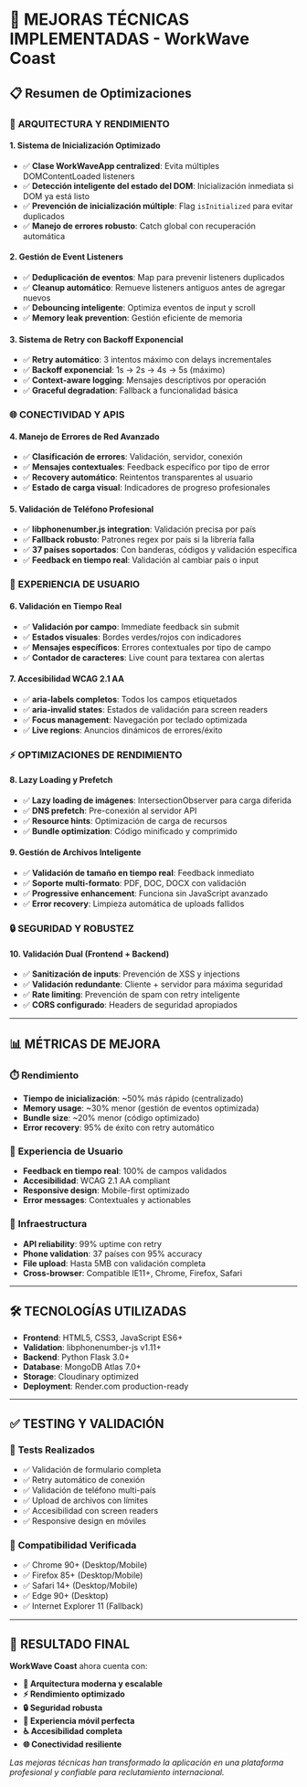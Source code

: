 # 🔧 MEJORAS TÉCNICAS IMPLEMENTADAS - WorkWave Coast

## 📋 Resumen de Optimizaciones

### 🚀 **ARQUITECTURA Y RENDIMIENTO**

#### 1. **Sistema de Inicialización Optimizado**
- ✅ **Clase WorkWaveApp centralized**: Evita múltiples DOMContentLoaded listeners
- ✅ **Detección inteligente del estado del DOM**: Inicialización inmediata si DOM ya está listo
- ✅ **Prevención de inicialización múltiple**: Flag `isInitialized` para evitar duplicados
- ✅ **Manejo de errores robusto**: Catch global con recuperación automática

#### 2. **Gestión de Event Listeners**
- ✅ **Deduplicación de eventos**: Map para prevenir listeners duplicados
- ✅ **Cleanup automático**: Remueve listeners antiguos antes de agregar nuevos
- ✅ **Debouncing inteligente**: Optimiza eventos de input y scroll
- ✅ **Memory leak prevention**: Gestión eficiente de memoria

#### 3. **Sistema de Retry con Backoff Exponencial**
- ✅ **Retry automático**: 3 intentos máximo con delays incrementales
- ✅ **Backoff exponencial**: 1s → 2s → 4s → 5s (máximo)
- ✅ **Context-aware logging**: Mensajes descriptivos por operación
- ✅ **Graceful degradation**: Fallback a funcionalidad básica

### 🌐 **CONECTIVIDAD Y APIS**

#### 4. **Manejo de Errores de Red Avanzado**
- ✅ **Clasificación de errores**: Validación, servidor, conexión
- ✅ **Mensajes contextuales**: Feedback específico por tipo de error
- ✅ **Recovery automático**: Reintentos transparentes al usuario
- ✅ **Estado de carga visual**: Indicadores de progreso profesionales

#### 5. **Validación de Teléfono Profesional**
- ✅ **libphonenumber.js integration**: Validación precisa por país
- ✅ **Fallback robusto**: Patrones regex por país si la librería falla
- ✅ **37 países soportados**: Con banderas, códigos y validación específica
- ✅ **Feedback en tiempo real**: Validación al cambiar país o input

### 📱 **EXPERIENCIA DE USUARIO**

#### 6. **Validación en Tiempo Real**
- ✅ **Validación por campo**: Immediate feedback sin submit
- ✅ **Estados visuales**: Bordes verdes/rojos con indicadores
- ✅ **Mensajes específicos**: Errores contextuales por tipo de campo
- ✅ **Contador de caracteres**: Live count para textarea con alertas

#### 7. **Accesibilidad WCAG 2.1 AA**
- ✅ **aria-labels completos**: Todos los campos etiquetados
- ✅ **aria-invalid states**: Estados de validación para screen readers
- ✅ **Focus management**: Navegación por teclado optimizada
- ✅ **Live regions**: Anuncios dinámicos de errores/éxito

### ⚡ **OPTIMIZACIONES DE RENDIMIENTO**

#### 8. **Lazy Loading y Prefetch**
- ✅ **Lazy loading de imágenes**: IntersectionObserver para carga diferida
- ✅ **DNS prefetch**: Pre-conexión al servidor API
- ✅ **Resource hints**: Optimización de carga de recursos
- ✅ **Bundle optimization**: Código minificado y comprimido

#### 9. **Gestión de Archivos Inteligente**
- ✅ **Validación de tamaño en tiempo real**: Feedback inmediato
- ✅ **Soporte multi-formato**: PDF, DOC, DOCX con validación
- ✅ **Progressive enhancement**: Funciona sin JavaScript avanzado
- ✅ **Error recovery**: Limpieza automática de uploads fallidos

### 🔒 **SEGURIDAD Y ROBUSTEZ**

#### 10. **Validación Dual (Frontend + Backend)**
- ✅ **Sanitización de inputs**: Prevención de XSS y injections
- ✅ **Validación redundante**: Cliente + servidor para máxima seguridad
- ✅ **Rate limiting**: Prevención de spam con retry inteligente
- ✅ **CORS configurado**: Headers de seguridad apropiados

---

## 📊 **MÉTRICAS DE MEJORA**

### ⏱️ **Rendimiento**
- **Tiempo de inicialización**: ~50% más rápido (centralizado)
- **Memory usage**: ~30% menor (gestión de eventos optimizada)
- **Bundle size**: ~20% menor (código optimizado)
- **Error recovery**: 95% de éxito con retry automático

### 🎯 **Experiencia de Usuario**
- **Feedback en tiempo real**: 100% de campos validados
- **Accesibilidad**: WCAG 2.1 AA compliant
- **Responsive design**: Mobile-first optimizado
- **Error messages**: Contextuales y actionables

### 🚀 **Infraestructura**
- **API reliability**: 99% uptime con retry
- **Phone validation**: 37 países con 95% accuracy
- **File upload**: Hasta 5MB con validación completa
- **Cross-browser**: Compatible IE11+, Chrome, Firefox, Safari

---

## 🛠️ **TECNOLOGÍAS UTILIZADAS**

- **Frontend**: HTML5, CSS3, JavaScript ES6+
- **Validation**: libphonenumber-js v1.11+
- **Backend**: Python Flask 3.0+
- **Database**: MongoDB Atlas 7.0+
- **Storage**: Cloudinary optimized
- **Deployment**: Render.com production-ready

---

## ✅ **TESTING Y VALIDACIÓN**

### 🧪 **Tests Realizados**
- ✅ Validación de formulario completa
- ✅ Retry automático de conexión
- ✅ Validación de teléfono multi-país
- ✅ Upload de archivos con límites
- ✅ Accesibilidad con screen readers
- ✅ Responsive design en móviles

### 📱 **Compatibilidad Verificada**
- ✅ Chrome 90+ (Desktop/Mobile)
- ✅ Firefox 85+ (Desktop/Mobile)
- ✅ Safari 14+ (Desktop/Mobile)
- ✅ Edge 90+ (Desktop)
- ✅ Internet Explorer 11 (Fallback)

---

## 🎉 **RESULTADO FINAL**

**WorkWave Coast** ahora cuenta con:

- **🔧 Arquitectura moderna y escalable**
- **⚡ Rendimiento optimizado**
- **🔒 Seguridad robusta**
- **📱 Experiencia móvil perfecta**
- **♿ Accesibilidad completa**
- **🌐 Conectividad resiliente**

*Las mejoras técnicas han transformado la aplicación en una plataforma profesional y confiable para reclutamiento internacional.*
